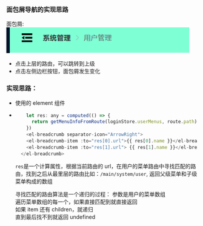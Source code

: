 ### 面包屑导航的实现思路

面包屑:  
![Alt text](image-4.png)

- 点击上层的路由，可以跳转到上级
- 点击左侧边栏按钮，面包屑发生变化

### 实现思路：

- 使用的 element 组件
- ```javascript
      let res: any = computed(() => {
        return getMenuInfoFromRoute(loginStore.userMenus, route.path)
      })
      <el-breadcrumb separator-icon="ArrowRight">
      <el-breadcrumb-item :to="res[0].url">{{ res[0].name }}</el-breadcrumb-item>
      <el-breadcrumb-item :to="res[1].url"> {{ res[1].name }}</el-breadcrumb-item>
    </el-breadcrumb>
  ```

  `res`是一个计算属性，根据当前路由的 url，在用户的菜单路由中寻找匹配的路由，找到之后从最里层的路由比如：`/main/system/user`, 返回父级菜单和子级菜单构成的数组

  寻找匹配的路由算法是一个递归的过程：
  参数是用户的菜单数组  
  遍历菜单数组的每一个，如果直接匹配到就直接返回  
  如果 item 还有 children，就递归  
  直到最后找不到就返回 undefined
